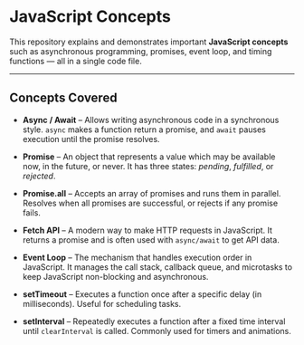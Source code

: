 # JavaScript Concepts

This repository explains and demonstrates important **JavaScript concepts** such as asynchronous programming, promises, event loop, and timing functions — all in a single code file.

---

## Concepts Covered

- **Async / Await** – Allows writing asynchronous code in a synchronous style. `async` makes a function return a promise, and `await` pauses execution until the promise resolves.  

- **Promise** – An object that represents a value which may be available now, in the future, or never. It has three states: *pending*, *fulfilled*, or *rejected*.  

- **Promise.all** – Accepts an array of promises and runs them in parallel. Resolves when all promises are successful, or rejects if any promise fails.  

- **Fetch API** – A modern way to make HTTP requests in JavaScript. It returns a promise and is often used with `async/await` to get API data.  

- **Event Loop** – The mechanism that handles execution order in JavaScript. It manages the call stack, callback queue, and microtasks to keep JavaScript non-blocking and asynchronous.  

- **setTimeout** – Executes a function once after a specific delay (in milliseconds). Useful for scheduling tasks.  

- **setInterval** – Repeatedly executes a function after a fixed time interval until `clearInterval` is called. Commonly used for timers and animations.  
